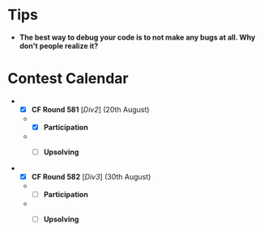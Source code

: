 # Tips
* **The best way to debug your code is to not make any bugs at all. Why don't people realize it?**

# Contest Calendar
* - [x] **CF Round 581** [_Div2_] (20th August) 
  * - [x] **Participation**
  * - [ ] **Upsolving**


* - [x] **CF Round 582** [_Div3_] (30th August) 
  * - [ ] **Participation**
  * - [ ] **Upsolving**


